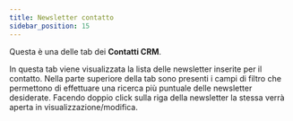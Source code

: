 ```yaml
---
title: Newsletter contatto
sidebar_position: 15
---
```


Questa è una delle tab dei **Contatti CRM**.

In questa tab viene visualizzata la lista delle newsletter inserite per il contatto.
Nella parte superiore della tab sono presenti i campi di filtro che permettono di effettuare una ricerca più puntuale delle newsletter desiderate.
Facendo doppio click sulla riga della newsletter la stessa verrà aperta in visualizzazione/modifica.

